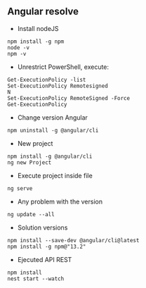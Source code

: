 ## Angular resolve

- Install nodeJS
```
npm install -g npm
node -v
npm -v
```

- Unrestrict PowerShell, execute:
```
Get-ExecutionPolicy -list
Set-ExecutionPolicy Remotesigned
N
Set-ExecutionPolicy RemoteSigned -Force
Get-ExecutionPolicy
```

- Change version Angular
```
npm uninstall -g @angular/cli
```

- New project
```
npm install -g @angular/cli
ng new Project
```

- Execute project inside file
```
ng serve
```

- Any problem with the version
```
ng update --all

```

- Solution versions
```
npm install --save-dev @angular/cli@latest
npm install -g npm@"13.2"

```
- Ejecuted API REST
```
npm install
nest start --watch
```
